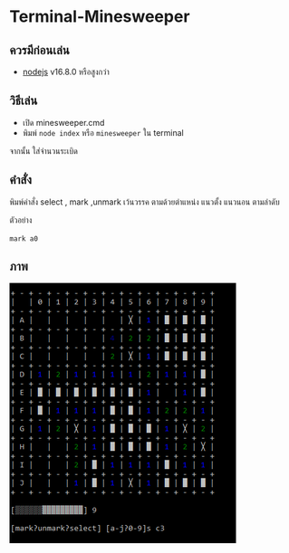 # Terminal-Minesweeper

## ควรมีก่อนเล่น
- [nodejs](https://nodejs.org/en/) v16.8.0 หรือสูงกว่า

## วิธีเล่น
- เปิด minesweeper.cmd
- พิมพ์ `node index` หรือ `minesweeper` ใน terminal

จากนั้น ใส่จำนวนระเบิด

## คำสั่ง
พิมพ์คำสั่ง select , mark ,unmark เว้นวรรค ตามด้วยตำแหน่ง แนวตั้ง แนวนอน ตามลำดับ

ตัวอย่าง

`mark a0`

## ภาพ
![terminal-minesweeper](./img/terminal-minesweeper.png)
